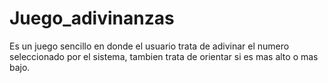# Juego_adivinanzas
Es un juego sencillo en donde el usuario trata de adivinar el numero seleccionado por el sistema, tambien trata de orientar si es mas alto o mas bajo.
